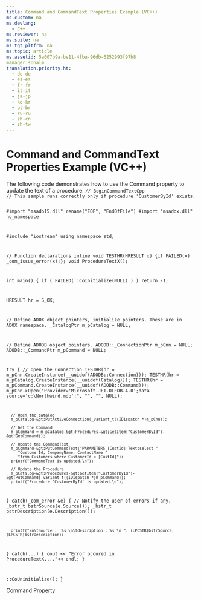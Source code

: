 ```yaml
---
title: Command and CommandText Properties Example (VC++)
ms.custom: na
ms.devlang: 
  - C++
ms.reviewer: na
ms.suite: na
ms.tgt_pltfrm: na
ms.topic: article
ms.assetid: 5a007b9a-be11-4fba-96db-6252993f97b8
manager:sonalm
translation.priority.ht: 
  - de-de
  - es-es
  - fr-fr
  - it-it
  - ja-jp
  - ko-kr
  - pt-br
  - ru-ru
  - zh-cn
  - zh-tw
---
```

# Command and CommandText Properties Example (VC++)
<?xml version="1.0" encoding="utf-8"?>
<developerReferenceWithoutSyntaxDocument xmlns="http://ddue.schemas.microsoft.com/authoring/2003/5" xmlns:xlink="http://www.w3.org/1999/xlink" xmlns:xsi="http://www.w3.org/2001/XMLSchema-instance" xsi:schemaLocation="http://ddue.schemas.microsoft.com/authoring/2003/5 http://dduestorage.blob.core.windows.net/ddueschema/developer.xsd">
  <introduction>
    <para>The following code demonstrates how to use the <legacyLink xlink:href="bcc9146f-586f-4e69-9c10-863440c9cffa">Command</legacyLink> property to update the text of a procedure.</para>
    <code>// BeginCommandTextCpp
// This sample runs correctly only if procedure 'CustomerById' exists.

#import "msado15.dll" rename("EOF", "EndOfFile")
#import "msadox.dll" no_namespace

#include "iostream"
using namespace std;

// Function declarations
inline void TESTHR(HRESULT x) {if FAILED(x) _com_issue_error(x);};
void ProcedureTextX();

int main() {
   if ( FAILED(::CoInitialize(NULL) ) )
      return -1;

   HRESULT hr = S_OK;

   // Define ADOX object pointers, initialize pointers. These are in ADOX namespace.
   _CatalogPtr m_pCatalog = NULL;

   // Define ADODB object pointers.
   ADODB::_ConnectionPtr m_pCnn = NULL;
   ADODB::_CommandPtr m_pCommand = NULL;

   try {
      // Open the Connection
      TESTHR(hr = m_pCnn.CreateInstance(__uuidof(ADODB::Connection)));
      TESTHR(hr = m_pCatalog.CreateInstance(__uuidof(Catalog)));
      TESTHR(hr = m_pCommand.CreateInstance(__uuidof(ADODB::Command)));
      m_pCnn-&gt;Open("Provider='Microsoft.JET.OLEDB.4.0';data source='c:\\Northwind.mdb';", "", "", NULL);

      // Open the catalog
      m_pCatalog-&gt;PutActiveConnection(_variant_t((IDispatch *)m_pCnn));

      // Get the Command
      m_pCommand = m_pCatalog-&gt;Procedures-&gt;GetItem("CustomerById")-&gt;GetCommand();

      // Update the CommandText
      m_pCommand-&gt;PutCommandText("PARAMETERS [CustId] Text;select "
         "CustomerId, CompanyName, ContactName "
         "from Customers where CustomerId = [CustId]");
      printf("CommandText is updated.\n");

      // Update the Procedure
      m_pCatalog-&gt;Procedures-&gt;GetItem("CustomerById")-&gt;PutCommand(_variant_t((IDispatch *)m_pCommand));
      printf("Procedure 'CustomerById' is updated.\n");
   }
   catch(_com_error &amp;e) {
      // Notify the user of errors if any.
      _bstr_t bstrSource(e.Source());
      _bstr_t bstrDescription(e.Description());

      printf("\n\tSource :  %s \n\tdescription : %s \n ", (LPCSTR)bstrSource, (LPCSTR)bstrDescription);
   }
   catch(...) {
      cout &lt;&lt; "Error occured in ProcedureTextX...."&lt;&lt; endl;
   }

   ::CoUninitialize();
}</code>
  </introduction>
  <relatedTopics>
<link xlink:href="bcc9146f-586f-4e69-9c10-863440c9cffa">Command Property</link>
</relatedTopics>
</developerReferenceWithoutSyntaxDocument>